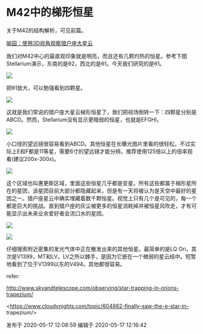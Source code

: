 # M42中的梯形恒星

关于M42的结构解析，可见前篇。

[喻园：使用3D视角观察猎户座大星云](https://zhuanlan.zhihu.com/p/131291642)

  

我们对M42中心的最直观印象就是明亮，而且还有几颗灼热的恒星。参考下图Stellarium演示，东南的是θ2，西北的是θ1。今天我们研究的是θ1。

  

![](https://pic1.zhimg.com/v2-acd2b86ba48547d83430e5b2bfade26b_720w.jpg?source=d16d100b)

  

把θ1放大，可以勉强看到四颗星。

  

![](https://pic1.zhimg.com/v2-66a64e9f282f90896331ec778d1c5bd3_720w.jpg?source=d16d100b)

  

这就是我们常说的猎户座大星云梯形恒星了，我们把视场倒转一下：四颗星分别是ABCD。然而，Stellarium没有显示更暗弱的恒星，也就是EFGHI。

  

![](https://pica.zhimg.com/v2-7d073d1b04faa7bb984ddae559b3ca7c_720w.jpg?source=d16d100b)

  

小口径的望远镜很容易看到ABCD。其他恒星在长曝光图片里看的很轻松，不过实际上E和F都是11等星，需要6寸的望远镜才能分辨。推荐使用125倍以上的倍率观看(建议200x-300x)。

  

![](https://pica.zhimg.com/v2-183aa76f89b3f6a6d80283ecd59a0993_720w.jpg?source=d16d100b)

  

这个区域也叫惠更斯区域，里面这些恒星几乎都是变星。所有这些都属于梯形星所在的星团，该星团目前大部分都隐藏起来，但是有一天将被认为是天空中最好的星团之一。猎户座星云中确实埋藏着数千颗恒星。视觉上只有几个是可见的，每一个都是巨大的挑战。直到猎户座的灰尘被更多的恒星消耗掉并被恒星风吹走，才有可能显示出未来业余爱好者会流口水的星团。

  

![](https://pica.zhimg.com/v2-6b7fa527c36f87ccdc090396845850a6_720w.jpg?source=d16d100b)

  

  

![](https://pic2.zhimg.com/v2-bff3275bb74ceab0d2c0b63068721c45_720w.jpg?source=d16d100b)

  

仔细搜索附近密集的发光气体中正在散发出来的其他恒星。最简单的是LQ
Ori，其次是V1399，MT和LV。LV之所以棘手，是因为它嵌在一个微弱的星云结中。短暂地看到了位于V1399以东的V494。其他都很容易。

  

refer:

http://www.skyandtelescope.com/observing/star-trapping-in-orions-trapezium/

<https://www.cloudynights.com/topic/604862-finally-saw-the-e-star-in-
trapezium/>

发布于 2020-05-17 12:08:59 编辑于 2020-05-17 12:16:42

